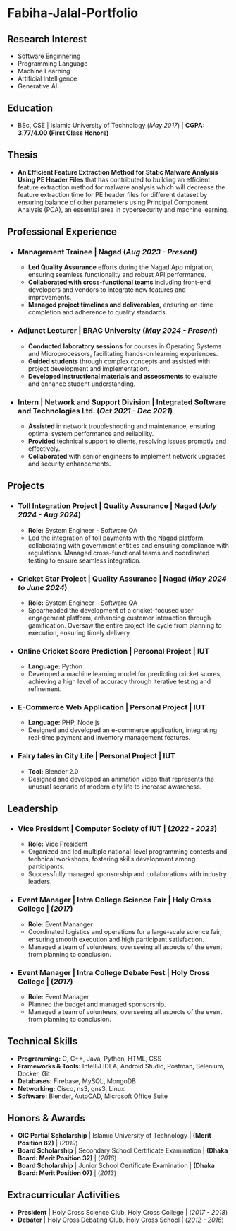 # Fabiha-Jalal-Portfolio

## Research Interest
- Software Enginnering
- Programming Language
- Machine Learning
- Artificial Intelligence
- Generative AI
## Education
- BSc, CSE | Islamic University of Technology (_May 2017_) |  **CGPA: 3.77/4.00 (First Class Honors)**

## Thesis
- **An Efficient Feature Extraction Method for Static Malware Analysis Using PE Header Files** that has contributed to building an efficient feature extraction method for malware analysis which will decrease the feature extraction time for PE header files for different dataset by ensuring balance of other parameters using Principal Component Analysis (PCA), an essential area in cybersecurity and machine learning.

## Professional Experience
- ### Management Trainee | Nagad (_Aug 2023 - Present_)
  - **Led Quality Assurance** efforts during the Nagad App migration, ensuring seamless functionality and robust
API performance.
  - **Collaborated with cross-functional teams** including front-end developers and vendors to integrate new features and improvements.
  - **Managed project timelines and deliverables,** ensuring on-time completion and adherence to quality standards.

- ### Adjunct Lecturer | BRAC University (_May 2024 - Present_)
  - **Conducted laboratory sessions** for courses in Operating Systems and Microprocessors, facilitating hands-on
learning experiences.
  - **Guided students** through complex concepts and assisted with project development and implementation.
  - **Developed instructional materials and assessments** to evaluate and enhance student understanding.

 - ### Intern | Network and Support Division | Integrated Software and Technologies Ltd. (_Oct 2021 - Dec 2021_)
   - **Assisted** in network troubleshooting and maintenance, ensuring optimal system performance and reliability.
   - **Provided** technical support to clients, resolving issues promptly and effectively.
   - **Collaborated** with senior engineers to implement network upgrades and security enhancements.
## Projects
- ### Toll Integration Project | Quality Assurance | Nagad (_July 2024 - Aug 2024_)
  - **Role:** System Engineer - Software QA
  - Led the integration of toll payments with the Nagad platform, collaborating with government entities and ensuring compliance with regulations. Managed cross-functional teams and coordinated testing to ensure seamless integration.
- ### Cricket Star Project | Quality Assurance | Nagad (_May 2024 to June 2024_)
  - **Role:** System Engineer - Software QA
  - Spearheaded the development of a cricket-focused user engagement platform, enhancing customer interaction
through gamification. Oversaw the entire project life cycle from planning to execution, ensuring timely delivery.

- ### Online Cricket Score Prediction | Personal Project | IUT
  - **Language:** Python
  - Developed a machine learning model for predicting cricket scores, achieving a high level of accuracy through
iterative testing and refinement.

- ### E-Commerce Web Application | Personal Project | IUT
  - **Language:** PHP, Node js
  - Designed and developed an e-commerce application, integrating real-time payment and inventory management
features.

- ### Fairy tales in City Life | Personal Project | IUT
  - **Tool:** Blender 2.0
  - Designed and developed an animation video that represents the unusual scenario of modern city life to increase
awareness.

## Leadership
- ### Vice President | Computer Society of IUT | (_2022 - 2023_)
  - **Role:** Vice President
  - Organized and led multiple national-level programming contests and technical workshops, fostering skills development among participants.
  - Successfully managed sponsorship and collaborations with industry leaders.
- ### Event Manager | Intra College Science Fair | Holy Cross College | (_2017_)
  - **Role:** Event Mananger
  - Coordinated logistics and operations for a large-scale science fair, ensuring smooth execution and high participant satisfaction.
  - Managed a team of volunteers, overseeing all aspects of the event from planning to conclusion.
 
- ### Event Manager | Intra College Debate Fest | Holy Cross College | (_2017_)
  - **Role:** Event Manager
  - Planned the budget and managed sponsorship.
  - Managed a team of volunteers, overseeing all aspects of the event from planning to conclusion.

## Technical Skills
- **Programming:** C, C++, Java, Python, HTML, CSS
- **Frameworks & Tools:** IntelliJ IDEA, Android Studio, Postman, Selenium, Docker, Git
- **Databases:** Firebase, MySQL, MongoDB
- **Networking:** Cisco, ns3, gns3, Linux
- **Software:** Blender, AutoCAD, Microsoft Office Suite

## Honors & Awards
- **OIC Partial Scholarship** | Islamic University of Technology | **(Merit Position 82)** | (_2019_)
- **Board Scholarship** | Secondary School Certificate Examination | **(Dhaka Board: Merit Position 32)** | (_2016_)
- **Board Scholarship** | Junior School Certificate Examination | **(Dhaka Board: Merit Position 07)** | (_2013_)

## Extracurricular Activities
- **President** | Holy Cross Science Club, Holy Cross College | (_2017 - 2018_)
- **Debater** | Holy Cross Debating Club, Holy Cross School | (_2012 - 2016_)


